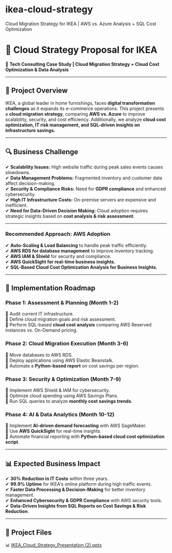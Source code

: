 # ikea-cloud-strategy
Cloud Migration Strategy for IKEA | AWS vs. Azure Analysis + SQL Cost Optimization
# 🏢 Cloud Strategy Proposal for IKEA  
🚀 **Tech Consulting Case Study | Cloud Migration Strategy + Cloud Cost Optimization & Data Analysis**  

---  

## 📌 **Project Overview**  
IKEA, a global leader in home furnishings, faces **digital transformation challenges** as it expands its e-commerce operations. This project presents a **cloud migration strategy**, comparing **AWS vs. Azure** to improve scalability, security, and cost efficiency. Additionally, we analyze **cloud cost optimization, IT risk management, and SQL-driven insights on infrastructure savings.**  

---  

## 🔍 **Business Challenge**  
✔ **Scalability Issues:** High website traffic during peak sales events causes slowdowns.  
✔ **Data Management Problems:** Fragmented inventory and customer data affect decision-making.  
✔ **Security & Compliance Risks:** Need for **GDPR compliance** and enhanced cybersecurity.  
✔ **High IT Infrastructure Costs:** On-premise servers are expensive and inefficient.  
✔ **Need for Data-Driven Decision Making:** Cloud adoption requires strategic insights based on **cost analysis & risk assessment**.  

---  

### **Recommended Approach: AWS Adoption**  
✔ **Auto-Scaling & Load Balancing** to handle peak traffic efficiently.  
✔ **AWS RDS for database management** to improve inventory tracking.  
✔ **AWS IAM & Shield** for security and compliance.  
✔ **AWS QuickSight for real-time business insights.**  
✔ **SQL-Based Cloud Cost Optimization Analysis for Business Insights.**  

---  

## 📌 **Implementation Roadmap**  

### **Phase 1: Assessment & Planning (Month 1-2)**  
🔹 Audit current IT infrastructure.  
🔹 Define cloud migration goals and risk assessment.  
🔹 Perform SQL-based **cloud cost analysis** comparing AWS Reserved Instances vs. On-Demand pricing.  

### **Phase 2: Cloud Migration Execution (Month 3-6)**  
🔹 Move databases to AWS RDS.  
🔹 Deploy applications using AWS Elastic Beanstalk.  
🔹 Automate a **Python-based report** on cost savings per region.  

### **Phase 3: Security & Optimization (Month 7-9)**  
🔹 Implement AWS Shield & IAM for cybersecurity.  
🔹 Optimize cloud spending using AWS Savings Plans.  
🔹 Run SQL queries to analyze **monthly cost savings trends**.  

### **Phase 4: AI & Data Analytics (Month 10-12)**  
🔹 Implement **AI-driven demand forecasting** with AWS SageMaker.  
🔹 Use **AWS QuickSight** for real-time insights.  
🔹 Automate financial reporting with **Python-based cloud cost optimization script**.  

---  

## 📊 **Expected Business Impact**  
✔ **30% Reduction in IT Costs** within three years.  
✔ **99.9% Uptime** for IKEA's online platform during high traffic events.  
✔ **Faster Data Processing & Decision-Making** for better inventory management.  
✔ **Enhanced Cybersecurity & GDPR Compliance** with AWS security tools.  
✔ **Data-Driven Insights from SQL Reports on Cost Savings & Risk Reduction**.  

---  

## 📂 **Project Files**  
📊   [IKEA_Cloud_Strategy_Presentation (2).pptx](https://github.com/user-attachments/files/19255995/IKEA_Cloud_Strategy_Presentation.2.pptx)




 

